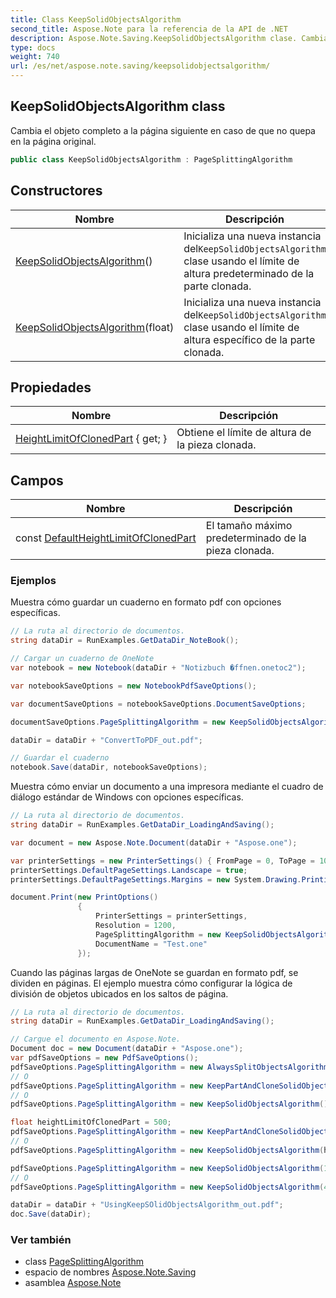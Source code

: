 ```yaml
---
title: Class KeepSolidObjectsAlgorithm
second_title: Aspose.Note para la referencia de la API de .NET
description: Aspose.Note.Saving.KeepSolidObjectsAlgorithm clase. Cambia el objeto completo a la página siguiente en caso de que no quepa en la página original.
type: docs
weight: 740
url: /es/net/aspose.note.saving/keepsolidobjectsalgorithm/
---
```

## KeepSolidObjectsAlgorithm class

Cambia el objeto completo a la página siguiente en caso de que no quepa en la página original.

```csharp
public class KeepSolidObjectsAlgorithm : PageSplittingAlgorithm
```

## Constructores

| Nombre | Descripción |
| --- | --- |
| [KeepSolidObjectsAlgorithm](keepsolidobjectsalgorithm/#constructor)() | Inicializa una nueva instancia del`KeepSolidObjectsAlgorithm` clase usando el límite de altura predeterminado de la parte clonada. |
| [KeepSolidObjectsAlgorithm](keepsolidobjectsalgorithm/#constructor_1)(float) | Inicializa una nueva instancia del`KeepSolidObjectsAlgorithm` clase usando el límite de altura específico de la parte clonada. |

## Propiedades

| Nombre | Descripción |
| --- | --- |
| [HeightLimitOfClonedPart](../../aspose.note.saving/keepsolidobjectsalgorithm/heightlimitofclonedpart/) { get; } | Obtiene el límite de altura de la pieza clonada. |

## Campos

| Nombre | Descripción |
| --- | --- |
| const [DefaultHeightLimitOfClonedPart](../../aspose.note.saving/keepsolidobjectsalgorithm/defaultheightlimitofclonedpart/) | El tamaño máximo predeterminado de la pieza clonada. |

### Ejemplos

Muestra cómo guardar un cuaderno en formato pdf con opciones específicas.

```csharp
// La ruta al directorio de documentos.
string dataDir = RunExamples.GetDataDir_NoteBook();

// Cargar un cuaderno de OneNote
var notebook = new Notebook(dataDir + "Notizbuch �ffnen.onetoc2");

var notebookSaveOptions = new NotebookPdfSaveOptions();

var documentSaveOptions = notebookSaveOptions.DocumentSaveOptions;

documentSaveOptions.PageSplittingAlgorithm = new KeepSolidObjectsAlgorithm();

dataDir = dataDir + "ConvertToPDF_out.pdf";

// Guardar el cuaderno
notebook.Save(dataDir, notebookSaveOptions);
```

Muestra cómo enviar un documento a una impresora mediante el cuadro de diálogo estándar de Windows con opciones específicas.

```csharp
// La ruta al directorio de documentos.
string dataDir = RunExamples.GetDataDir_LoadingAndSaving();

var document = new Aspose.Note.Document(dataDir + "Aspose.one");

var printerSettings = new PrinterSettings() { FromPage = 0, ToPage = 10 };
printerSettings.DefaultPageSettings.Landscape = true;
printerSettings.DefaultPageSettings.Margins = new System.Drawing.Printing.Margins(50, 50, 150, 50);

document.Print(new PrintOptions()
               {
                   PrinterSettings = printerSettings,
                   Resolution = 1200,
                   PageSplittingAlgorithm = new KeepSolidObjectsAlgorithm(),
                   DocumentName = "Test.one"
               });
```

Cuando las páginas largas de OneNote se guardan en formato pdf, se dividen en páginas. El ejemplo muestra cómo configurar la lógica de división de objetos ubicados en los saltos de página.

```csharp
// La ruta al directorio de documentos.
string dataDir = RunExamples.GetDataDir_LoadingAndSaving();

// Cargue el documento en Aspose.Note.
Document doc = new Document(dataDir + "Aspose.one");
var pdfSaveOptions = new PdfSaveOptions();
pdfSaveOptions.PageSplittingAlgorithm = new AlwaysSplitObjectsAlgorithm();
// O
pdfSaveOptions.PageSplittingAlgorithm = new KeepPartAndCloneSolidObjectToNextPageAlgorithm();
// O
pdfSaveOptions.PageSplittingAlgorithm = new KeepSolidObjectsAlgorithm();

float heightLimitOfClonedPart = 500;
pdfSaveOptions.PageSplittingAlgorithm = new KeepPartAndCloneSolidObjectToNextPageAlgorithm(heightLimitOfClonedPart);
// O
pdfSaveOptions.PageSplittingAlgorithm = new KeepSolidObjectsAlgorithm(heightLimitOfClonedPart);

pdfSaveOptions.PageSplittingAlgorithm = new KeepSolidObjectsAlgorithm(100);
// O
pdfSaveOptions.PageSplittingAlgorithm = new KeepSolidObjectsAlgorithm(400);

dataDir = dataDir + "UsingKeepSOlidObjectsAlgorithm_out.pdf";
doc.Save(dataDir);
```

### Ver también

* class [PageSplittingAlgorithm](../pagesplittingalgorithm/)
* espacio de nombres [Aspose.Note.Saving](../../aspose.note.saving/)
* asamblea [Aspose.Note](../../)


